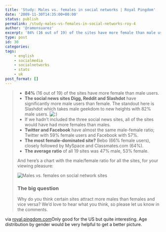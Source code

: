 ```yaml
---
title: 'Study: Males vs. females in social networks | Royal Pingdom'
date: '2009-11-30T14:35:00+00:00'
status: publish
permalink: /study-males-vs-females-in-social-networks-roy-4
author: '@ramonsuarez'
excerpt: '84% (16 out of 19) of the sites have more female than male users. The social news sites Digg, Reddit and Slashdot have significantly more male users than female. The standout here is Slashdot which takes male geekdom to new heights with 82% male u...'
type: post
id: 30
categories:
tags:
    - english
    - socialmedia
    - socialnetworks
    - stats
    - uk
post_format: []
---
```

> - **84%** (16 out of 19) of the sites have more female than male users.
> - **The social news sites Digg, Reddit and Slashdot** have significantly more male users than female. The standout here is Slashdot which takes male geekdom to new heights with 82% male users. ![:)](http://royal.pingdom.com/wp-includes/images/smilies/icon_smile.gif)
> - If we hadn’t included the three social news sites, all of the sites would have had more females than males.
> - **Twitter and Facebook** have almost the same male-female ratio; Twitter with 59% female users and Facebook with 57%.
> - **The most female-dominated site?** Bebo (66% female users), closely followed by MySpace and Classmates.com (64%).
> - **The average ratio** of all 19 sites was 47% male, 53% female.
> 
> And here’s a chart with the male/female ratio for all the sites, for your viewing pleasure:
> 
> ![](http://farm3.static.flickr.com/2565/4138193854_289d814ae6_o.png "Males vs. females on social network sites")
> 
> ### The big question
> 
> Why do you think certain sites attract more males than females and vice versa? We’d love to hear what you think, so please let us know in the comments.

via [royal.pingdom.com](http://royal.pingdom.com/2009/11/27/study-males-vs-females-in-social-networks/)Only good for the US but quite interesting. Age distribution by gender would be very helpful to get a better picture.

